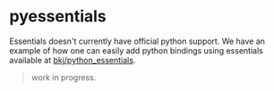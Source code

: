 # pyessentials

Essentials doesn't currently have official python support. We have an example of how one can easily add python bindings using essentials available at [bkj/python_essentials](https://github.com/bkj/python_essentials).

> work in progress.